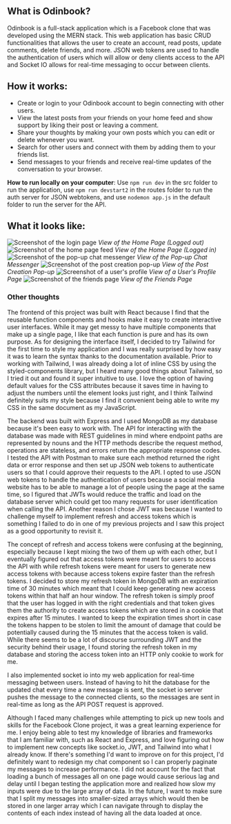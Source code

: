 ## What is Odinbook?
Odinbook is a full-stack application which is a Facebook clone that was developed using the MERN stack. This web application has basic CRUD functionalities that allows the user to create an account, read posts, update comments, delete friends, and more. JSON web tokens are used to handle the authentication of users which will allow or deny clients access to the API and Socket IO allows for real-time messaging to occur between clients.

## How it works:
- Create or login to your Odinbook account to begin connecting with other users.
- View the latest posts from your friends on your home feed and show support by liking their post or leaving a comment.
- Share your thoughts by making your own posts which you can edit or delete whenever you want.
- Search for other users and connect with them by adding them to your friends list.
- Send messages to your friends and receive real-time updates of the conversation to your browser.

**How to run locally on your computer**: Use `npm run dev` in the src folder to run the application, use `npm run devstart2` in the routes folder to run the auth server for JSON webtokens, and use `nodemon app.js` in the default folder to run the server for the API.

## What it looks like:
![Screenshot of the login page](https://imgur.com/gEG6Ces.jpg)
_View of the Home Page (Logged out)_
![Screenshot of the home page feed](https://imgur.com/Mko4nhS.jpg)
_View of the Home Page (Logged in)_
![Screenshot of the pop-up chat messenger](https://imgur.com/kCvPabF.jpg)
_View of the Pop-up Chat Messenger_
![Screenshot of the post creation pop-up](https://imgur.com/L2RnKZP.jpg)
_View of the Post Creation Pop-up_
![Screenshot of a user's profile](https://imgur.com/2jG36ev.jpg)
_View of a User's Profile Page_
![Screenshot of the friends page](https://imgur.com/nsqkWRE.jpg)
_View of the Friends Page_

### Other thoughts
The frontend of this project was built with React because I find that the reusable function components and hooks make it easy to create interactive user interfaces. While it may get messy to have multiple components that make up a single page, I like that each function is pure and has its own purpose. As for designing the interface itself, I decided to try Tailwind for the first time to style my application and I was really surprised by how easy it was to learn the syntax thanks to the documentation available. Prior to working with Tailwind, I was already doing a lot of inline CSS by using the styled-components library, but I heard many good things about Tailwind, so I tried it out and found it super intuitive to use. I love the option of having default values for the CSS attributes because it saves time in having to adjust the numbers until the element looks just right, and I think Tailwind definitely suits my style because I find it convenient being able to write my CSS in the same document as my JavaScript.

The backend was built with Express and I used MongoDB as my database because it's been easy to work with. The API for interacting with the database was made with REST guidelines in mind where endpoint paths are represented by nouns and the HTTP methods describe the request method, operations are stateless, and errors return the appropriate response codes. I tested the API with Postman to make sure each method returned the right data or error response and then set up JSON web tokens to authenticate users so that I could approve their requests to the API. I opted to use JSON web tokens to handle the authentication of users because a social media website has to be able to manage a lot of people using the page at the same time, so I figured that JWTs would reduce the traffic and load on the database server which could get too many requests for user identification when calling the API. Another reason I chose JWT was because I wanted to challenge myself to implement refresh and access tokens which is something I failed to do in one of my previous projects and I saw this project as a good opportunity to revisit it.

The concept of refresh and access tokens were confusing at the beginning, especially because I kept mixing the two of them up with each other, but I eventually figured out that access tokens were meant for users to access the API with while refresh tokens were meant for users to generate new access tokens with because access tokens expire faster than the refresh tokens. I decided to store my refresh token in MongoDB with an expiration time of 30 minutes which meant that I could keep generating new access tokens within that half an hour window. The refresh token is simply proof that the user has logged in with the right credentials and that token gives them the authority to create access tokens which are stored in a cookie that expires after 15 minutes. I wanted to keep the expiration times short in case the tokens happen to be stolen to limit the amount of damage that could be potentially caused during the 15 minutes that the access token is valid. While there seems to be a lot of discourse surrounding JWT and the security behind their usage, I found storing the refresh token in my database and storing the access token into an HTTP only cookie to work for me.

I also implemented socket io into my web application for real-time messaging between users. Instead of having to hit the database for the updated chat every time a new message is sent, the socket io server pushes the message to the connected clients, so the messages are sent in real-time as long as the API POST request is approved. 

Although I faced many challenges while attempting to pick up new tools and skills for the Facebook Clone project, it was a great learning experience for me. I enjoy being able to test my knowledge of libraries and frameworks that I am familiar with, such as React and Express, and love figuring out how to implement new concepts like socket.io, JWT, and Tailwind into what I already know. If there's something I'd want to improve on for this project, I'd definitely want to redesign my chat component so I can properly paginate my messages to increase performance. I did not account for the fact that loading a bunch of messages all on one page would cause serious lag and delay until I began testing the application more and realized how slow my inputs were due to the large array of data. In the future, I want to make sure that I split my messages into smaller-sized arrays which would then be stored in one larger array which I can navigate through to display the contents of each index instead of having all the data loaded at once.